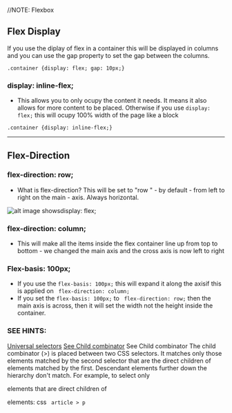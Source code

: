 //NOTE: Flexbox

## Flex Display 
If you use the diplay of flex in a container this will be displayed in columns and you can use the gap property to set the gap between the columns. 

``` .container {display: flex; gap: 10px;} ```

### display: inline-flex;
- This allows you to only ocupy the content it needs. It means it also allows for more content to be placed. Otherwise if you use ``` display: flex; ``` this will ocupy 100% width of the page like a block 

```.container {display: inline-flex;} ```


----

## Flex-Direction 

### flex-direction: row; 
- What is flex-direction? This will be set to "row " - by default - from left to right on the main - axis. Always horizontal. 

![alt image shows``` display: flex; ```](img/displayflex.png)

### flex-direction: column;
- This will make all the items inside the flex container line up from top to bottom - we changed the main axis and the cross axis is now left to right

### Flex-basis: 100px;
- If you use the ``` flex-basis: 100px; ``` this will expand it along the axisif this is applied on  ``` flex-direction: column;```
- If you set the ``` flex-basis: 100px; ``` to ``` flex-direction: row;``` then the main axis is across, then it will set the width not the height inside the container. 


 ### SEE HINTS:
  [Universal selectors](https://developer.mozilla.org/en-US/docs/Web/CSS/Universal_selectors)
  [See Child combinator](https://developer.mozilla.org/en-US/docs/Learn/CSS/Building_blocks/Selectors/Combinators)
  See Child combinator  The child combinator (>) is placed between two CSS selectors. It matches only those elements matched by the second selector that are the direct children of elements matched by the first. Descendant elements further down the hierarchy don't match. For example, to select only <p> elements that are direct children of <article> elements: 
  css
  ```  article > p ``` 